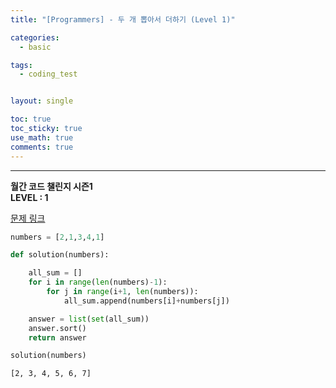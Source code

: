 ```yaml
---
title: "[Programmers] - 두 개 뽑아서 더하기 (Level 1)"

categories:
  - basic

tags:
  - coding_test


layout: single

toc: true
toc_sticky: true
use_math: true
comments: true
---
```


---
**월간 코드 챌린지 시즌1**  
**LEVEL : 1**

[문제 링크](https://programmers.co.kr/learn/courses/30/lessons/68644)


```python
numbers = [2,1,3,4,1]
```


```python
def solution(numbers):

    all_sum = []
    for i in range(len(numbers)-1):
        for j in range(i+1, len(numbers)):
            all_sum.append(numbers[i]+numbers[j])

    answer = list(set(all_sum))
    answer.sort()
    return answer
```


```python
solution(numbers)
```




    [2, 3, 4, 5, 6, 7]
